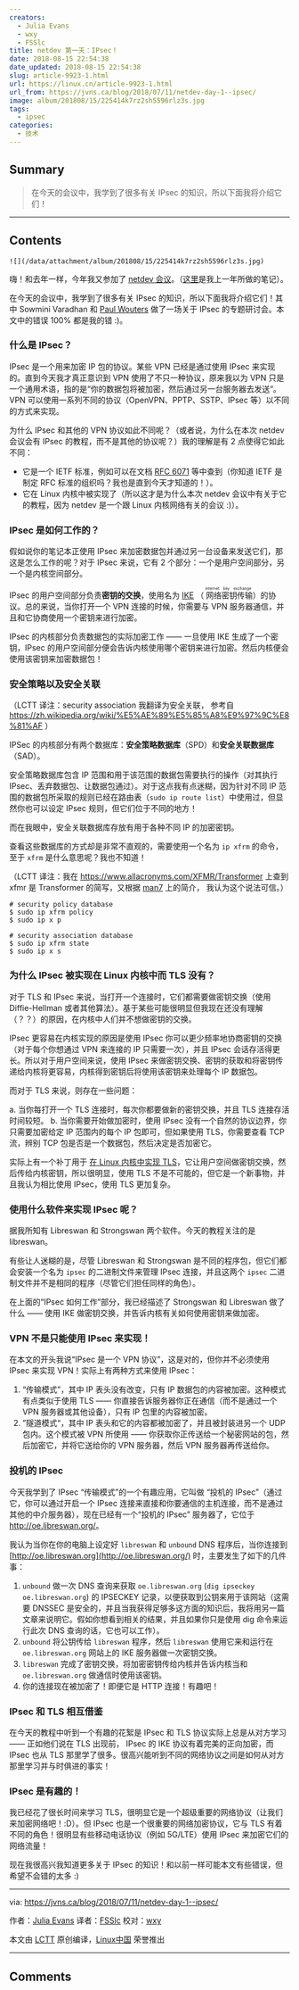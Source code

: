 ```yaml
---
creators:
  - Julia Evans
  - wxy
  - FSSlc
title: netdev 第一天：IPsec！
date: 2018-08-15 22:54:38
date_updated: 2018-08-15 22:54:38
slug: article-9923-1.html
url: https://linux.cn/article-9923-1.html
url_from: https://jvns.ca/blog/2018/07/11/netdev-day-1--ipsec/
image: album/201808/15/225414k7rz2sh5596rlz3s.jpg
tags:
  - ipsec
categories:
  - 技术
---
```


## Summary

> 在今天的会议中，我学到了很多有关 IPsec 的知识，所以下面我将介绍它们！

***

<!-- more -->

## Contents

`![](/data/attachment/album/201808/15/225414k7rz2sh5596rlz3s.jpg)`

嗨！和去年一样，今年我又参加了 [netdev 会议](https://www.netdevconf.org/0x12/)。（[这里](https://jvns.ca/categories/netdev/)是我上一年所做的笔记）。

在今天的会议中，我学到了很多有关 IPsec 的知识，所以下面我将介绍它们！其中 Sowmini Varadhan 和 [Paul Wouters](https://nohats.ca/) 做了一场关于 IPsec 的专题研讨会。本文中的错误 100% 都是我的错 :)。

### 什么是 IPsec？

IPsec 是一个用来加密 IP 包的协议。某些 VPN 已经是通过使用 IPsec 来实现的。直到今天我才真正意识到 VPN 使用了不只一种协议，原来我以为 VPN 只是一个通用术语，指的是“你的数据包将被加密，然后通过另一台服务器去发送“。VPN 可以使用一系列不同的协议（OpenVPN、PPTP、SSTP、IPsec 等）以不同的方式来实现。

为什么 IPsec 和其他的 VPN 协议如此不同呢？（或者说，为什么在本次 netdev 会议会有 IPsec 的教程，而不是其他的协议呢？）我的理解是有 2 点使得它如此不同：

* 它是一个 IETF 标准，例如可以在文档 [RFC 6071](https://tools.ietf.org/html/rfc6071) 等中查到（你知道 IETF 是制定 RFC 标准的组织吗？我也是直到今天才知道的！）。
* 它在 Linux 内核中被实现了（所以这才是为什么本次 netdev 会议中有关于它的教程，因为 netdev 是一个跟 Linux 内核网络有关的会议 :)）。

### IPsec 是如何工作的？

假如说你的笔记本正使用 IPsec 来加密数据包并通过另一台设备来发送它们，那这是怎么工作的呢？对于 IPsec 来说，它有 2 个部分：一个是用户空间部分，另一个是内核空间部分。

IPsec 的用户空间部分负责**密钥的交换**，使用名为 [IKE](https://en.wikipedia.org/wiki/Internet_Key_Exchange) （<ruby> 网络密钥传输 <rt>  internet key exchange </rt></ruby>）的协议。总的来说，当你打开一个 VPN 连接的时候，你需要与 VPN 服务器通信，并且和它协商使用一个密钥来进行加密。

IPsec 的内核部分负责数据包的实际加密工作 —— 一旦使用 IKE 生成了一个密钥，IPsec 的用户空间部分便会告诉内核使用哪个密钥来进行加密。然后内核便会使用该密钥来加密数据包！

### 安全策略以及安全关联

（LCTT 译注：security association 我翻译为安全关联， 参考自 <https://zh.wikipedia.org/wiki/%E5%AE%89%E5%85%A8%E9%97%9C%E8%81%AF> ）

IPSec 的内核部分有两个数据库：**安全策略数据库**（SPD）和**安全关联数据库**（SAD）。

安全策略数据库包含 IP 范围和用于该范围的数据包需要执行的操作（对其执行 IPsec、丢弃数据包、让数据包通过）。对于这点我有点迷糊，因为针对不同 IP 范围的数据包所采取的规则已经在路由表（`sudo ip route list`）中使用过，但显然你也可以设定 IPsec 规则，但它们位于不同的地方！

而在我眼中，安全关联数据库存放有用于各种不同 IP 的加密密钥。

查看这些数据库的方式却是非常不直观的，需要使用一个名为 `ip xfrm` 的命令，至于 `xfrm` 是什么意思呢？我也不知道！

（LCTT 译注：我在 <https://www.allacronyms.com/XFMR/Transformer> 上查到 xfmr 是 Transformer 的简写，又根据 [man7](http://man7.org/linux/man-pages/man8/ip-xfrm.8.html) 上的简介， 我认为这个说法可信。）

```shell
# security policy database
$ sudo ip xfrm policy
$ sudo ip x p

# security association database
$ sudo ip xfrm state
$ sudo ip x s
```

### 为什么 IPsec 被实现在 Linux 内核中而 TLS 没有？

对于 TLS 和 IPsec 来说，当打开一个连接时，它们都需要做密钥交换（使用 Diffie-Hellman 或者其他算法）。基于某些可能很明显但我现在还没有理解（？？）的原因，在内核中人们并不想做密钥的交换。

IPsec 更容易在内核实现的原因是使用 IPsec 你可以更少频率地协商密钥的交换（对于每个你想通过 VPN 来连接的 IP 只需要一次），并且 IPsec 会话存活得更长。所以对于用户空间来说，使用 IPsec 来做密钥交换、密钥的获取和将密钥传递给内核将更容易，内核得到密钥后将使用该密钥来处理每个 IP 数据包。

而对于 TLS 来说，则存在一些问题：

a. 当你每打开一个 TLS 连接时，每次你都要做新的密钥交换，并且 TLS 连接存活时间较短。 b. 当你需要开始做加密时，使用 IPsec 没有一个自然的协议边界，你只需要加密给定 IP 范围内的每个 IP 包即可，但如果使用 TLS，你需要查看 TCP 流，辨别 TCP 包是否是一个数据包，然后决定是否加密它。

实际上有一个补丁用于 [在 Linux 内核中实现 TLS](https://blog.filippo.io/playing-with-kernel-tls-in-linux-4-13-and-go/)，它让用户空间做密钥交换，然后传给内核密钥，所以很明显，使用 TLS 不是不可能的，但它是一个新事物，并且我认为相比使用 IPsec，使用 TLS 更加复杂。

### 使用什么软件来实现 IPsec 呢？

据我所知有 Libreswan 和 Strongswan 两个软件。今天的教程关注的是 libreswan。

有些让人迷糊的是，尽管 Libreswan 和 Strongswan 是不同的程序包，但它们都会安装一个名为 `ipsec` 的二进制文件来管理 IPsec 连接，并且这两个 `ipsec` 二进制文件并不是相同的程序（尽管它们担任同样的角色）。

在上面的“IPsec 如何工作”部分，我已经描述了 Strongswan 和 Libreswan 做了什么 —— 使用 IKE 做密钥交换，并告诉内核有关如何使用密钥来做加密。

### VPN 不是只能使用 IPsec 来实现！

在本文的开头我说“IPsec 是一个 VPN 协议”，这是对的，但你并不必须使用 IPsec 来实现 VPN！实际上有两种方式来使用 IPsec：

1. “传输模式”，其中 IP 表头没有改变，只有 IP 数据包的内容被加密。这种模式有点类似于使用 TLS —— 你直接告诉服务器你正在通信（而不是通过一个 VPN 服务器或其他设备），只有 IP 包里的内容被加密。
2. ”隧道模式“，其中 IP 表头和它的内容都被加密了，并且被封装进另一个 UDP 包内。这个模式被 VPN 所使用 —— 你获取你正传送给一个秘密网站的包，然后加密它，并将它送给你的 VPN 服务器，然后 VPN 服务器再传送给你。

### 投机的 IPsec

今天我学到了 IPsec “传输模式”的一个有趣应用，它叫做 “投机的 IPsec”（通过它，你可以通过开启一个 IPsec 连接来直接和你要通信的主机连接，而不是通过其他的中介服务器），现在已经有一个“投机的 IPsec” 服务器了，它位于 <http://oe.libreswan.org/>。

我认为当你在你的电脑上设定好 `libreswan` 和 `unbound` DNS 程序后，当你连接到 [http://oe.libreswan.org](http://oe.libreswan.org/) 时，主要发生了如下的几件事：

1. `unbound` 做一次 DNS 查询来获取 `oe.libreswan.org` (`dig ipseckey oe.libreswan.org`) 的 IPSECKEY 记录，以便获取到公钥来用于该网站（这需要 DNSSEC 是安全的，并且当我获得足够多这方面的知识后，我将用另一篇文章来说明它。假如你想看到相关的结果，并且如果你只是使用 dig 命令来运行此次 DNS 查询的话，它也可以工作）。
2. `unbound` 将公钥传给 `libreswan` 程序，然后 `libreswan` 使用它来和运行在 `oe.libreswan.org` 网站上的 IKE 服务器做一次密钥交换。
3. `libreswan` 完成了密钥交换，将加密密钥传给内核并告诉内核当和 `oe.libreswan.org` 做通信时使用该密钥。
4. 你的连接现在被加密了！即便它是 HTTP 连接！有趣吧！

### IPsec 和 TLS 相互借鉴

在今天的教程中听到一个有趣的花絮是 IPsec 和 TLS 协议实际上总是从对方学习 —— 正如他们说在 TLS 出现前， IPsec 的 IKE 协议有着完美的正向加密，而 IPsec 也从 TLS 那里学了很多。很高兴能听到不同的网络协议之间是如何从对方那里学习并与时俱进的事实！

### IPsec 是有趣的！

我已经花了很长时间来学习 TLS，很明显它是一个超级重要的网络协议（让我们来加密网络吧！:D）。但 IPsec 也是一个很重要的网络加密协议，它与 TLS 有着不同的角色！很明显有些移动电话协议（例如 5G/LTE）使用 IPsec 来加密它们的网络流量！

现在我很高兴我知道更多关于 IPsec 的知识！和以前一样可能本文有些错误，但希望不会错的太多 :)

---

via: <https://jvns.ca/blog/2018/07/11/netdev-day-1--ipsec/>

作者：[Julia Evans](https://jvns.ca/about) 译者：[FSSlc](https://github.com/FSSlc) 校对：[wxy](https://github.com/wxy)

本文由 [LCTT](https://github.com/LCTT/TranslateProject) 原创编译，[Linux中国](https://linux.cn/) 荣誉推出

***

## Comments
